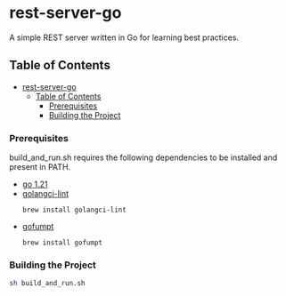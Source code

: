 # rest-server-go

A simple REST server written in Go for learning best practices.

## Table of Contents

- [rest-server-go](#rest-server-go)
  - [Table of Contents](#table-of-contents)
    - [Prerequisites](#prerequisites)
    - [Building the Project](#building-the-project)

### Prerequisites

build_and_run.sh requires the following dependencies to be installed and present in PATH.

* [go 1.21](https://go.dev/dl/)
* [golangci-lint](https://golangci-lint.run/usage/quick-start/)
  ```
  brew install golangci-lint
  ```
* [gofumpt](https://pkg.go.dev/github.com/vearutop/gofumpt)
  ```
  brew install gofumpt
  ```

### Building the Project

```bash
sh build_and_run.sh
```
